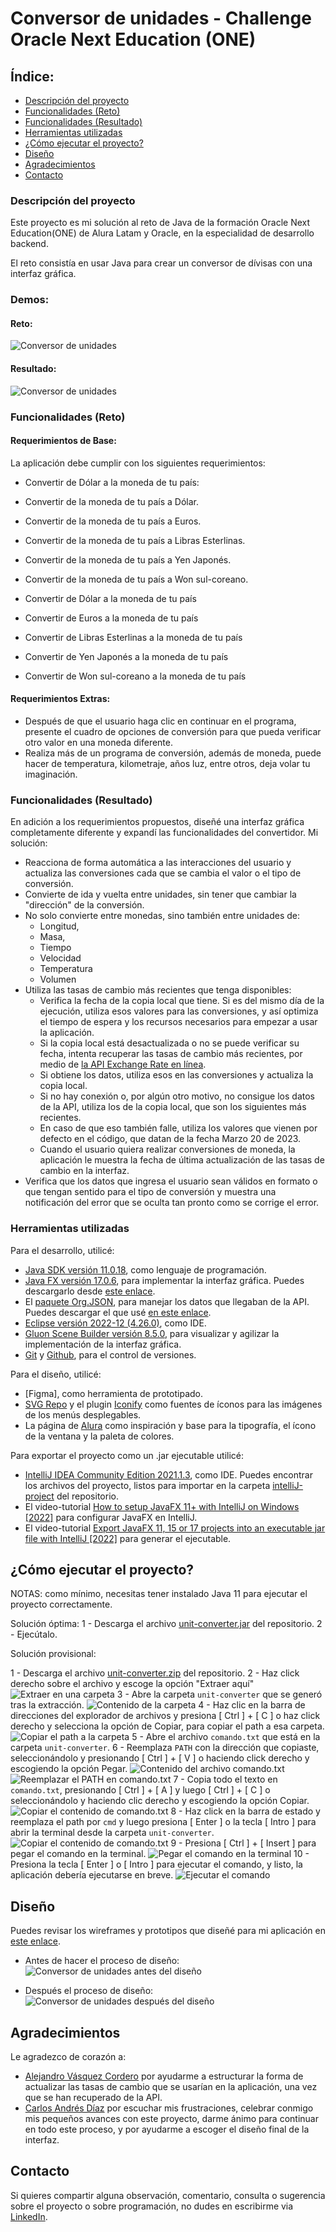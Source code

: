 # Conversor de unidades - Challenge Oracle Next Education (ONE)

## Índice:

- [Descripción del proyecto](#descripción-del-proyecto)
- [Funcionalidades (Reto)](#funcionalidades-reto)
- [Funcionalidades (Resultado)](#funcionalidades-reto)
- [Herramientas utilizadas](#herramientas-utilizadas)
- [¿Cómo ejecutar el proyecto?](#herramientas-utilizadas)
- [Diseño](#diseño)
- [Agradecimientos](#agradecimientos)
- [Contacto](#contacto)

### Descripción del proyecto

Este proyecto es mi solución al reto de Java de la formación Oracle Next Education(ONE) de Alura Latam y Oracle, en la especialidad de desarrollo backend.

El reto consistía en usar Java para crear un conversor de dívisas con una interfaz gráfica.

### Demos:

#### Reto:

![Conversor de unidades](requerimientos.gif)

#### Resultado:

![Conversor de unidades](demo_convertidor.gif)

### Funcionalidades (Reto)

#### Requerimientos de Base:

La aplicación debe cumplir con los siguientes requerimientos:

- Convertir de Dólar a la moneda de tu país:
- Convertir de la moneda de tu país a Dólar.
- Convertir de la moneda de tu país a Euros.
- Convertir de la moneda de tu país a Libras Esterlinas.
- Convertir de la moneda de tu país a Yen Japonés.
- Convertir de la moneda de tu país a Won sul-coreano.

- Convertir de Dólar a la moneda de tu país
- Convertir de Euros a la moneda de tu país
- Convertir de Libras Esterlinas a la moneda de tu país
- Convertir de Yen Japonés a la moneda de tu país
- Convertir de Won sul-coreano a la moneda de tu país

#### Requerimientos Extras:

- Después de que el usuario haga clic en continuar en el programa, presente el cuadro de opciones de conversión para que pueda verificar otro valor en una moneda diferente.
- Realiza más de un programa de conversión, además de moneda, puede hacer de temperatura, kilometraje, años luz, entre otros, deja volar tu imaginación.

### Funcionalidades (Resultado)

En adición a los requerimientos propuestos, diseñé una interfaz gráfica completamente diferente y expandí las funcionalidades del convertidor. Mi solución:

- Reacciona de forma automática a las interacciones del usuario y actualiza las conversiones cada que se cambia el valor o el tipo de conversión.
- Convierte de ida y vuelta entre unidades, sin tener que cambiar la "dirección" de la conversión.
- No solo convierte entre monedas, sino también entre unidades de:
  - Longitud,
  - Masa,
  - Tiempo
  - Velocidad
  - Temperatura
  - Volumen
- Utiliza las tasas de cambio más recientes que tenga disponibles:
  - Verifica la fecha de la copia local que tiene. Si es del mismo día de la ejecución, utiliza esos valores para las conversiones, y así optimiza el tiempo de espera y los recursos necesarios para empezar a usar la aplicación.
  - Si la copia local está desactualizada o no se puede verificar su fecha, intenta recuperar las tasas de cambio más recientes, por medio de [la API Exchange Rate en línea]("https://api.exchangerate-api.com/v4/latest/COP).
  - Si obtiene los datos, utiliza esos en las conversiones y actualiza la copia local.
  - Si no hay conexión o, por algún otro motivo, no consigue los datos de la API, utiliza los de la copia local, que son los siguientes más recientes.
  - En caso de que eso también falle, utiliza los valores que vienen por defecto en el código, que datan de la fecha Marzo 20 de 2023.
  - Cuando el usuario quiera realizar conversiones de moneda, la aplicación le muestra la fecha de última actualización de las tasas de cambio en la interfaz.
- Verifica que los datos que ingresa el usuario sean válidos en formato o que tengan sentido para el tipo de conversión y muestra una notificación del error que se oculta tan pronto como se corrige el error.

### Herramientas utilizadas

Para el desarrollo, utilicé:

- [Java SDK versión 11.0.18](https://www.oracle.com/java/technologies/downloads/), como lenguaje de programación.
- [Java FX versión 17.0.6](https://openjfx.io/), para implementar la interfaz gráfica. Puedes descargarlo desde [este enlace](https://gluonhq.com/products/javafx/).
- El [paquete Org.JSON](https://github.com/stleary/JSON-java), para manejar los datos que llegaban de la API. Puedes descargar el que usé [en este enlace](https://search.maven.org/remotecontent?filepath=org/json/json/20220924/json-20220924.jar).
- [Eclipse versión 2022-12 (4.26.0)](https://www.eclipse.org/downloads/), como IDE.
- [Gluon Scene Builder versión 8.5.0](https://gluonhq.com/products/scene-builder/), para visualizar y agilizar la implementación de la interfaz gráfica.
- [Git](https://git-scm.com/) y [Github](https://github.com/), para el control de versiones.

Para el diseño, utilicé:

- [Figma], como herramienta de prototipado.
- [SVG Repo](https://www.svgrepo.com/) y el plugin [Iconify](https://www.figma.com/community/plugin/735098390272716381/Iconify) como fuentes de íconos para las imágenes de los menús desplegables.
- La página de [Alura](https://www.alura.com.br/) como inspiración y base para la tipografía, el ícono de la ventana y la paleta de colores.

Para exportar el proyecto como un .jar ejecutable utilicé:

- [IntelliJ IDEA Community Edition 2021.1.3](https://www.jetbrains.com/idea/download/), como IDE. Puedes encontrar los archivos del proyecto, listos para importar en la carpeta [intelliJ-project](/intelliJ-project/) del repositorio.
- El video-tutorial [How to setup JavaFX 11+ with IntelliJ on Windows [2022]](https://youtu.be/WDaXpDtYk3E) para configurar JavaFX en IntelliJ.
- El video-tutorial [Export JavaFX 11, 15 or 17 projects into an executable jar file with IntelliJ [2022]](https://youtu.be/F8ahBtXkQzU) para generar el ejecutable.

## ¿Cómo ejecutar el proyecto?

NOTAS: como mínimo, necesitas tener instalado Java 11 para ejecutar el proyecto correctamente.

Solución óptima:
1 - Descarga el archivo [unit-converter.jar](./unit-converter.jar) del repositorio.
2 - Ejecútalo.

Solución provisional:

1 - Descarga el archivo [unit-converter.zip](./unit-converter.zip) del repositorio.
2 - Haz click derecho sobre el archivo y escoge la opción "Extraer aquí"
![Extraer en una carpeta](./executable/step_2.jpg)
3 - Abre la carpeta `unit-converter` que se generó tras la extracción.
![Contenido de la carpeta](./executable/step_3.jpg)
4 - Haz clic en la barra de direcciones del explorador de archivos y presiona [ Ctrl ] + [ C ] o haz click derecho y selecciona la opción de Copiar, para copiar el path a esa carpeta.
![Copiar el path a la carpeta](./executable/step_4.jpg)
5 - Abre el archivo `comando.txt` que está en la carpeta `unit-converter`.
6 - Reemplaza `PATH` con la dirección que copiaste, seleccionándolo y presionando [ Ctrl ] + [ V ] o haciendo click derecho y escogiendo la opción Pegar.
![Contenido del archivo comando.txt](./executable/step_5.jpg)
![Reemplazar el PATH en comando.txt](./executable/step_6.jpg)
7 - Copia todo el texto en `comando.txt`, presionando [ Ctrl ] + [ A ] y luego [ Ctrl ] + [ C ] o seleccionándolo y haciendo clic derecho y escogiendo la opción Copiar.
![Copiar el contenido de comando.txt](./executable/step_7.jpg)
8 - Haz click en la barra de estado y reemplaza el path por `cmd` y luego presiona [ Enter ] o la tecla [ Intro ] para abrir la terminal desde la carpeta `unit-converter`.
![Copiar el contenido de comando.txt](./executable/step_8.jpg)
9 - Presiona [ Ctrl ] + [ Insert ] para pegar el comando en la terminal.
![Pegar el comando en la terminal](./executable/step_9.jpg)
10 - Presiona la tecla [ Enter ] o [ Intro ] para ejecutar el comando, y listo, la aplicación debería ejecutarse en breve.
![Ejecutar el comando](./executable/step_10.jpg)

## Diseño

Puedes revisar los wireframes y prototipos que diseñé para mi aplicación en [este enlace](https://www.figma.com/file/ZhE1JBQnEJTVCvVy4mZYUv/Untitled?node-id=0%3A1&t=53GhwXhPyHDdtmfI-1).

- Antes de hacer el proceso de diseño:
  ![Conversor de unidades antes del diseño](demo.gif)

- Después el proceso de diseño:
  ![Conversor de unidades después del diseño](demo2.gif)

## Agradecimientos

Le agradezco de corazón a:

- [Alejandro Vásquez Cordero](https://alejandrovc6467.github.io/Portafolio/) por ayudarme a estructurar la forma de actualizar las tasas de cambio que se usarían en la aplicación, una vez que se han recuperado de la API.
- [Carlos Andrés Díaz](https://www.linkedin.com/in/andydiar/) por escuchar mis frustraciones, celebrar conmigo mis pequeños avances con este proyecto, darme ánimo para continuar en todo este proceso, y por ayudarme a escoger el diseño final de la interfaz.

## Contacto

Si quieres compartir alguna observación, comentario, consulta o sugerencia sobre el proyecto o sobre programación, no dudes en escribirme via [LinkedIn](https://www.linkedin.com/in/ayxa-chaverra-renteria/).
